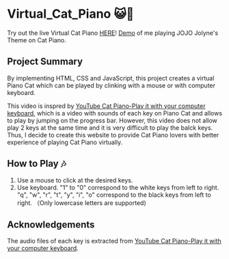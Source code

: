 # Virtual_Cat_Piano 😺🎹

Try out the live Virtual Cat Piano [HERE][1]! 
[Demo][3] of me playing JOJO Jolyne's Theme on Cat Piano.


## Project Summary

By implementing HTML, CSS and JavaScript, this project creates a virtual Piano Cat which can be played by clinking with a mouse or with computer keyboard. 

This video is inspred by [YouTube Cat Piano-Play it with your computer keyboard][2], which is a video with sounds of each key on Piano Cat and allows to play by jumping on the progress bar. However, this video does not allow play 2 keys at the same time and it is very difficult to play the balck keys. Thus, I decide to create this website to provide Cat Piano lovers with better experience of playing Cat Piano virtually. 

## How to Play 🎶

1. Use a mouse to click at the desired keys.
2. Use keyboard. "1" to "0" correspond to the white keys from left to right. "q", "w", "r", "t", "y", "i", "o" correspond to the black keys from left to right. （Only lowercase letters are supported)

## Acknowledgements
The audio files of each key is extracted from [YouTube Cat Piano-Play it with your computer keyboard][2].


[1]: https://hildaxu.github.io/Virtual_Cat_Piano/
[2]: https://www.youtube.com/watch?v=v3XHP47MjiU&list=RDv3XHP47MjiU&start_radio=1&t=49s
[3]: https://www.bilibili.com/video/bv1L341157ew
